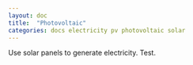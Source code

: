 ```yaml
---
layout: doc
title:  "Photovoltaic"
categories: docs electricity pv photovoltaic solar
---
```


Use solar panels to generate electricity. Test.
